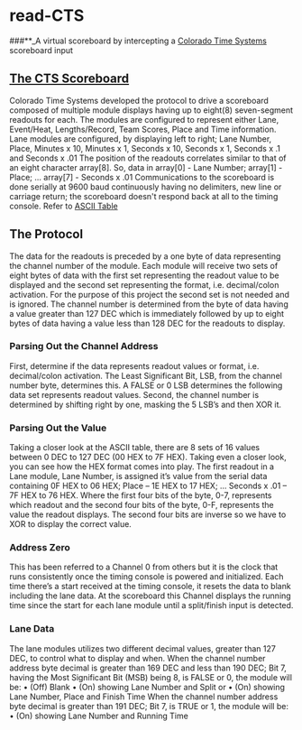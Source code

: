 # read-CTS
###**_A virtual scoreboard by intercepting a [Colorado Time Systems](https://www.coloradotime.com/) scoreboard input
## [The CTS Scoreboard](https://www.google.com/patents/US4263736)
Colorado Time Systems developed the protocol to drive a scoreboard composed of multiple module displays having up to eight(8) seven-segment readouts for each.
The modules are configured to represent either Lane, Event/Heat, Lengths/Record, Team Scores, Place and Time information.
Lane modules are configured, by displaying left to right; Lane Number, Place, Minutes x 10, Minutes x 1, Seconds x 10, Seconds x 1, Seconds x .1 and Seconds x .01
The position of the readouts correlates similar to that of an eight character array[8].  So, data in array[0] - Lane Number; array[1] - Place; ... array[7] - Seconds x .01
Communications to the scoreboard is done serially at 9600 baud continuously having no delimiters, new line or carriage return; the scoreboard doesn't respond back at all to the timing console.  Refer to [ASCII Table](http://www.ascii-code.com/)

## The Protocol
The data for the readouts is preceded by a one byte of data representing the channel number of the module.  Each module will receive two sets of eight bytes of data with the first set representing the readout value to be displayed and the second set representing the format, i.e. decimal/colon activation.  For the purpose of this project the second set is not needed and is ignored.
The channel number is determined from the byte of data having a value greater than 127 DEC which is immediately followed by up to eight bytes of data having a value less than 128 DEC for the readouts to display.
### Parsing Out the Channel Address
First, determine if the data represents readout values or format, i.e. decimal/colon activation.  The Least Significant Bit, LSB, from the channel number byte, determines this.  A FALSE or 0 LSB determines the following data set represents readout values.
Second, the channel number is determined by shifting right by one, masking the 5 LSB’s and then XOR it.
### Parsing Out the Value
Taking a closer look at the ASCII table, there are 8 sets of 16 values between 0 DEC to 127 DEC (00 HEX to 7F HEX).  Taking even a closer look, you can see how the HEX format comes into play.  The first readout in a Lane module, Lane Number, is assigned it’s value from the serial data containing 0F HEX to 06 HEX; Place – 1E HEX to 17 HEX; … Seconds x .01 – 7F HEX to 76 HEX.  Where the first four bits of the byte, 0-7, represents which readout and the second four bits of the byte, 0-F, represents the value the readout displays.  The second four bits are inverse so we have to XOR to display the correct value.
### Address Zero
This has been referred to a Channel 0 from others but it is the clock that runs consistently once the timing console is powered and initialized.  Each time there’s a start received at the timing console, it resets the data to blank including the lane data.  At the scoreboard this Channel displays the running time since the start for each lane module until a split/finish input is detected.
### Lane Data
The lane modules utilizes two different decimal values, greater than 127 DEC, to control what to display and when.
When the channel number address byte decimal is greater than 169 DEC and less than 190 DEC; Bit 7, having the Most Significant Bit (MSB) being 8, is FALSE or 0, the module will be:
•	(Off) Blank
•	(On) showing Lane Number and Split or
•	(On) showing Lane Number, Place and Finish Time
When the channel number address byte decimal is greater than 191 DEC; Bit 7, is TRUE or 1, the module will be:
•	(On) showing Lane Number and Running Time
